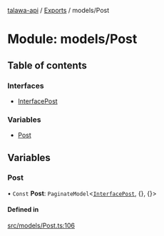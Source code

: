 [talawa-api](../README.md) / [Exports](../modules.md) / models/Post

# Module: models/Post

## Table of contents

### Interfaces

- [InterfacePost](../interfaces/models_Post.InterfacePost.md)

### Variables

- [Post](models_Post.md#post)

## Variables

### Post

• `Const` **Post**: `PaginateModel`\<[`InterfacePost`](../interfaces/models_Post.InterfacePost.md), \{\}, \{\}\>

#### Defined in

[src/models/Post.ts:106](https://github.com/PalisadoesFoundation/talawa-api/blob/b1dd6c9/src/models/Post.ts#L106)
